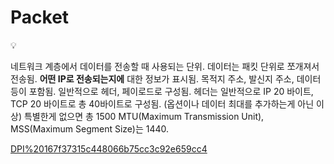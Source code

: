 # Packet

<aside>
💡

네트워크 계층에서 데이터를 전송할 때 사용되는 단위.
데이터는 패킷 단위로 쪼개져서 전송됨.
**어떤 IP로 전송되는지에** 대한 정보가 표시됨.
목적지 주소, 발신지 주소, 데이터 등이 포함됨.
일반적으로 헤더, 페이로드로 구성됨.
헤더는 일반적으로 IP 20 바이트, TCP 20 바이트로 총 40바이트로 구성됨.
(옵션이나 데이터 최대를 추가하는게 아닌 이상) 특별한게 없으면 총 1500 MTU(Maximum Transmission Unit), MSS(Maximum Segment Size)는 1440.

</aside>

[DPI%20167f37315c448066b75cc3c92e659cc4](DPI%20167f37315c448066b75cc3c92e659cc4)